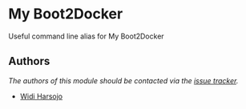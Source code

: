 My Boot2Docker
==============

Useful command line alias for My Boot2Docker

Authors
-------

*The authors of this module should be contacted via the [issue tracker][1].*

  - [Widi Harsojo](https://github.com/wharsojo)

[1]: https://github.com/sorin-ionescu/prezto/issues